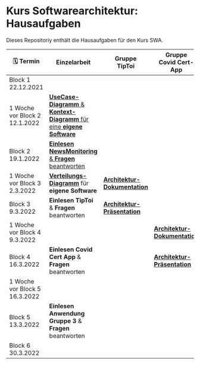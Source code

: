 # Kurs Softwarearchitektur: Hausaufgaben
Dieses Repositoriy enthält die Hausaufgaben für den Kurs SWA.

| :spiral_calendar: Termin|Einzelarbeit|Gruppe<br>TipToi|Gruppe<br>Covid Cert-App|Gruppe<br>Minecraft|
|-|-|-|-|-|
|Block 1<br>22.12.2021|||||
|1 Woche vor Block 2<br>12.1.2022|[**UseCase-Diagramm** & **Kontext-Diagramm** für eine **eigene Software**](/bl1-1.md)||||
|Block 2<br>19.1.2022|[**Einlesen** **NewsMonitoring** & **Fragen** beantworten](NewsMonitoring_1.md)||||
|1 Woche vor Block 3<br>2.3.2022|[**Verteilungs-Diagramm**](bl2-2.md) für **eigene Software**|[**Architektur-Dokumentation**](/Gruppenarbeit.md)|||
|Block 3<br>9.3.2022|**Einlesen** **TipToi** & **Fragen** beantworten|[**Architektur-Präsentation**](/Gruppenarbeit.md)|||
|1 Woche vor Block 4<br>9.3.2022|||[**Architektur-Dokumentation**](/Gruppenarbeit.md)||
|Block 4<br>16.3.2022|**Einlesen** **Covid Cert App** & **Fragen** beantworten||[**Architektur-Präsentation**](/Gruppenarbeit.md)||
|1 Woche vor Block 5<br>16.3.2022||||[**Architektur-Dokumentation**](/Gruppenarbeit.md)|
|Block 5<br>13.3.2022|**Einlesen Anwendung Gruppe 3** & **Fragen** beantworten|||[**Architektur-Präsentation**](/Gruppenarbeit.md)|
|Block 6<br>30.3.2022|
